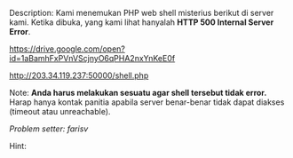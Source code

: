 Description:
Kami menemukan PHP web shell misterius berikut di server kami. Ketika dibuka, yang kami lihat hanyalah **HTTP 500 Internal Server Error**.

https://drive.google.com/open?id=1aBamhFxPVnVScjnyO6qPHA2nxYnKeE0f

http://203.34.119.237:50000/shell.php

Note:
**Anda harus melakukan sesuatu agar shell tersebut tidak error.** Harap hanya kontak panitia apabila server benar-benar tidak dapat diakses (timeout atau unreachable).


*Problem setter: farisv*

Hint:

